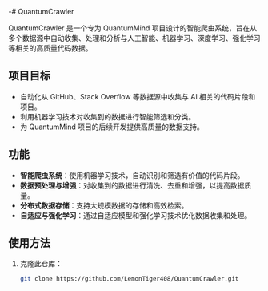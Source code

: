 -# QuantumCrawler

QuantumCrawler 是一个专为 QuantumMind 项目设计的智能爬虫系统，旨在从多个数据源中自动收集、处理和分析与人工智能、机器学习、深度学习、强化学习等相关的高质量代码数据。

## 项目目标
- 自动化从 GitHub、Stack Overflow 等数据源中收集与 AI 相关的代码片段和项目。
- 利用机器学习技术对收集到的数据进行智能筛选和分类。
- 为 QuantumMind 项目的后续开发提供高质量的数据支持。

## 功能
- **智能爬虫系统**：使用机器学习技术，自动识别和筛选有价值的代码片段。
- **数据预处理与增强**：对收集到的数据进行清洗、去重和增强，以提高数据质量。
- **分布式数据存储**：支持大规模数据的存储和高效检索。
- **自适应与强化学习**：通过自适应模型和强化学习技术优化数据收集和处理。

## 使用方法
1. 克隆此仓库：
   ```bash
   git clone https://github.com/LemonTiger408/QuantumCrawler.git


<!---
LemonTiger408/LemonTiger408 is a ✨ special ✨ repository because its `README.md` (this file) appears on your GitHub profile.
You can click the Preview link to take a look at your changes.
--->
